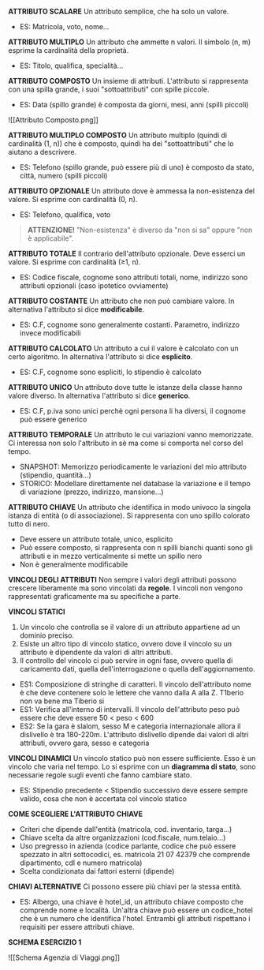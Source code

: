 **ATTRIBUTO SCALARE**
Un attributo semplice, che ha solo un valore.
- ES: Matricola, voto, nome...

**ATTRIBUTO MULTIPLO**
Un attributo che ammette n valori. Il simbolo (n, m) esprime la cardinalità della proprietà.
- ES: Titolo, qualifica, specialità...

**ATTRIBUTO COMPOSTO**
Un insieme di attributi. L'attributo si rappresenta con una spilla grande, i suoi "sottoattributi" con spille piccole.
- ES: Data (spillo grande) è composta da giorni, mesi, anni (spilli piccoli)

![[Attributo Composto.png]]

**ATTRIBUTO MULTIPLO COMPOSTO**
Un attributo multiplo (quindi di cardinalità (1, n)) che è composto, quindi ha dei "sottoattributi" che lo aiutano a descrivere.
- ES: Telefono (spillo grande, può essere più di uno) è composto da stato, città, numero (spilli piccoli)

**ATTRIBUTO OPZIONALE**
Un attributo dove è ammessa la non-esistenza del valore. Si esprime con cardinalità (0, n).
- ES: Telefono, qualifica, voto

> **ATTENZIONE!**
> "Non-esistenza" è diverso da "non si sa" oppure "non è applicabile".

**ATTRIBUTO TOTALE**
Il contrario dell'attributo opzionale. Deve esserci un valore. Si esprime con cardinalità (≥1, n).
- ES: Codice fiscale, cognome sono attributi totali, nome, indirizzo sono attributi opzionali (caso ipotetico ovviamente)

**ATTRIBUTO COSTANTE**
Un attributo che non può cambiare valore. In alternativa l'attributo si dice **modificabile**.
- ES: C.F, cognome sono generalmente costanti. Parametro, indirizzo invece modificabili

**ATTRIBUTO CALCOLATO**
Un attributo a cui il valore è calcolato con un certo algoritmo. In alternativa l'attributo si dice **esplicito**.
- ES: C.F, cognome sono espliciti, lo stipendio è calcolato

**ATTRIBUTO UNICO**
Un attributo dove tutte le istanze della classe hanno valore diverso. In alternativa l'attributo si dice **generico**.
- ES: C.F, p.iva sono unici perchè ogni persona li ha diversi, il cognome può essere generico

**ATTRIBUTO TEMPORALE**
Un attributo le cui variazioni vanno memorizzate. Ci interessa non solo l'attributo in sè ma come si comporta nel corso del tempo.
- SNAPSHOT: Memorizzo periodicamente le variazioni del mio attributo (stipendio, quantità...)
- STORICO: Modellare direttamente nel database la variazione e il tempo di variazione (prezzo, indirizzo, mansione...)

**ATTRIBUTO CHIAVE**
Un attributo che identifica in modo univoco la singola istanza di entità (o di associazione). Si rappresenta con uno spillo colorato tutto di nero.
- Deve essere un attributo totale, unico, esplicito
- Può essere composto, si rappresenta con n spilli bianchi quanti sono gli attributi e in mezzo verticalmente si mette un spillo nero
- Non è generalmente modificabile

**VINCOLI DEGLI ATTRIBUTI**
Non sempre i valori degli attributi possono crescere liberamente ma sono vincolati da **regole**.
I vincoli non vengono rappresentati graficamente ma su specifiche a parte.

**VINCOLI STATICI**
1) Un vincolo che controlla se il valore di un attributo appartiene ad un dominio preciso.
2) Esiste un altro tipo di vincolo statico, ovvero dove il vincolo su un attributo è dipendente da valori di altri attributi.
3) Il controllo del vincolo ci può servire in ogni fase, ovvero quella di caricamento dati, quella dell'interrogazione o quella dell'aggiornamento.

- ES1: Composizione di stringhe di caratteri. Il vincolo dell'attributo nome è che deve contenere solo le lettere che vanno dalla A alla Z. T1berio non va bene ma Tiberio si
- ES1: Verifica all'interno di intervalli. Il vincolo dell'attributo peso può essere che deve essere 50 < peso < 600
- ES2: Se la gara è slalom, sesso M e categoria internazionale allora il dislivello è tra 180-220m. L'attributo dislivello dipende dai valori di altri attributi, ovvero gara, sesso e categoria

**VINCOLI DINAMICI**
Un vincolo statico può non essere sufficiente. Esso è un vincolo che varia nel tempo. Lo si esprime con un **diagramma di stato**, sono necessarie regole sugli eventi che fanno cambiare stato.
- ES: Stipendio precedente < Stipendio successivo deve essere sempre valido, cosa che non è accertata col vincolo statico

**COME SCEGLIERE L'ATTRIBUTO CHIAVE**
- Criteri che dipende dall'entità (matricola, cod. inventario, targa...)
- Chiave scelta da altre organizzazioni (cod.fiscale, num.telaio...)
- Uso pregresso in azienda (codice parlante, codice che può essere spezzato in altri sottocodici, es. matricola 21 07 42379 che comprende dipartimento, cdl e numero matricola)
- Scelta condizionata dai fattori esterni (dipende)

**CHIAVI ALTERNATIVE**
Ci possono essere più chiavi per la stessa entità.
- ES: Albergo, una chiave è hotel_id, un attributo chiave composto che comprende nome e località. Un'altra chiave può essere un codice_hotel che è un numero che identifica l'hotel. Entrambi gli attributi rispettano i requisiti per essere attributi chiave.

**SCHEMA ESERCIZIO 1**

![[Schema Agenzia di Viaggi.png]]



